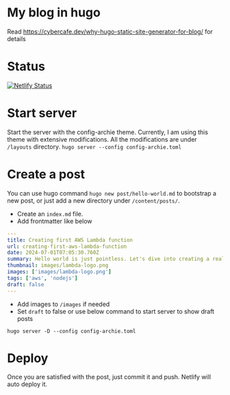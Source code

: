 # My blog in hugo
Read https://cybercafe.dev/why-hugo-static-site-generator-for-blog/ for details

# Status
[![Netlify Status](https://api.netlify.com/api/v1/badges/56b6ef1b-4b4a-4dc5-897f-c10ba037e76f/deploy-status)](https://app.netlify.com/sites/cybercafe-dev/deploys)

# Start server

Start the server with the config-archie theme. Currently, I am using this theme with extensive modifications. All the modifications are under `/layouts` directory.
`hugo server --config config-archie.toml`

# Create a post
You can use hugo command `hugo new post/hello-world.md` to bootstrap a new post, or just add a new directory under `/content/posts/`.
* Create an `index.md` file.
* Add frontmatter like below
```yaml
---
title: Creating first AWS Lambda function
url: creating-first-aws-lambda-function
date: 2024-07-01T07:05:30.760Z
summary: Hello world is just pointless. Let's dive into creating a real-world lambda function for building a web scraping tool.
thumbnail: images/lambda-logo.png
images: ['images/lambda-logo.png']
tags: ['aws', 'nodejs']
draft: false
---
```
* Add images to `/images` if needed
* Set `draft` to false or use below command to start server to show draft posts
```
hugo server -D --config config-archie.toml
```

# Deploy
Once you are satisfied with the post, just commit it and push. Netlify will auto deploy it.